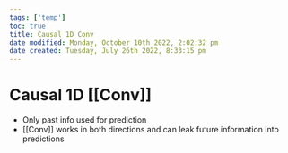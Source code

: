```yaml
---
tags: ['temp']
toc: true
title: Causal 1D Conv
date modified: Monday, October 10th 2022, 2:02:32 pm
date created: Tuesday, July 26th 2022, 8:33:15 pm
---
```


# Causal 1D [[Conv]]
- Only past info used for prediction
- [[Conv]] works in both directions and can leak future information into predictions



